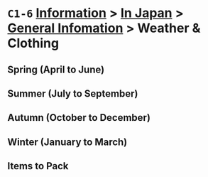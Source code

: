 # `C1-6` [Information](../../) > [In Japan](../) > [General Infomation](../general%20information) > Weather & Clothing

## Spring (April to June)
## Summer (July to September)
## Autumn (October to December)
## Winter (January to March)
## Items to Pack
